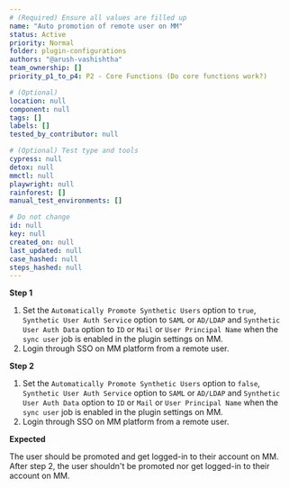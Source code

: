 ```yaml
---
# (Required) Ensure all values are filled up
name: "Auto promotion of remote user on MM"
status: Active
priority: Normal
folder: plugin-configurations
authors: "@arush-vashishtha"
team_ownership: []
priority_p1_to_p4: P2 - Core Functions (Do core functions work?)

# (Optional)
location: null
component: null
tags: []
labels: []
tested_by_contributor: null

# (Optional) Test type and tools
cypress: null
detox: null
mmctl: null
playwright: null
rainforest: []
manual_test_environments: []

# Do not change
id: null
key: null
created_on: null
last_updated: null
case_hashed: null
steps_hashed: null
---
```


**Step 1**

1. Set the `Automatically Promote Synthetic Users` option to `true`, `Synthetic User Auth Service` option to `SAML` or `AD/LDAP` and `Synthetic User Auth Data` option to `ID` or `Mail` or `User Principal Name` when the `sync user` job is enabled in the plugin settings on MM.
2. Login through SSO on MM platform from a remote user.

**Step 2**

1. Set the `Automatically Promote Synthetic Users` option to `false`, `Synthetic User Auth Service` option to `SAML` or `AD/LDAP` and `Synthetic User Auth Data` option to `ID` or `Mail` or `User Principal Name` when the `sync user` job is enabled in the plugin settings on MM.
2. Login through SSO on MM platform from a remote user.

**Expected**

The user should be promoted and get logged-in to their account on MM.
After step 2, the user shouldn't be promoted nor get logged-in to their account on MM.
